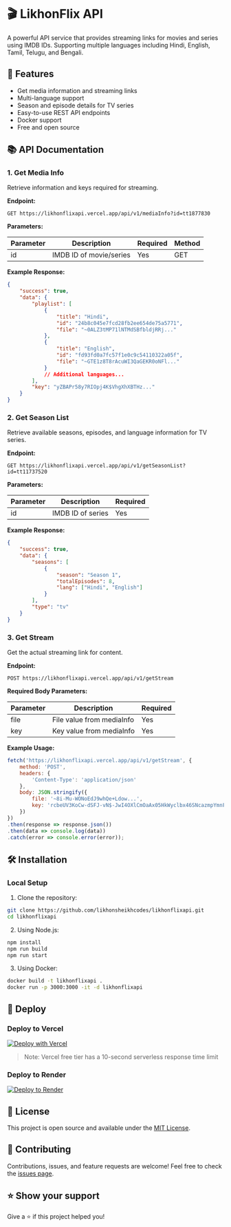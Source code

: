 # 🎬 LikhonFlix API

A powerful API service that provides streaming links for movies and series using IMDB IDs. Supporting multiple languages including Hindi, English, Tamil, Telugu, and Bengali.

## 🚀 Features

- Get media information and streaming links
- Multi-language support
- Season and episode details for TV series
- Easy-to-use REST API endpoints
- Docker support
- Free and open source

## 📚 API Documentation

### 1. Get Media Info
Retrieve information and keys required for streaming.

**Endpoint:**
```
GET https://likhonflixapi.vercel.app/api/v1/mediaInfo?id=tt1877830
```

**Parameters:**

| Parameter | Description | Required | Method |
|-----------|-------------|----------|---------|
| id        | IMDB ID of movie/series | Yes | GET |

**Example Response:**
```json
{
    "success": true,
    "data": {
        "playlist": [
            {
                "title": "Hindi",
                "id": "24b8c045e7fcd28fb2ee654de75a5771",
                "file": "~0ALZ3tMP71lNTMdSBfbldjRRj..."
            },
            {
                "title": "English",
                "id": "fd93fd0a7fc57f1e0c9c54110322a05f",
                "file": "~GTE1z8T8rAcuWI3QaGEKR0oNFl..."
            }
            // Additional languages...
        ],
        "key": "yZBAPr58y7RIOpj4K$VhgXhXBTHz..."
    }
}
```

### 2. Get Season List
Retrieve available seasons, episodes, and language information for TV series.

**Endpoint:**
```
GET https://likhonflixapi.vercel.app/api/v1/getSeasonList?id=tt11737520
```

**Parameters:**

| Parameter | Description | Required |
|-----------|-------------|-----------|
| id        | IMDB ID of series | Yes |

**Example Response:**
```json
{
    "success": true,
    "data": {
        "seasons": [
            {
                "season": "Season 1",
                "totalEpisodes": 8,
                "lang": ["Hindi", "English"]
            }
        ],
        "type": "tv"
    }
}
```

### 3. Get Stream
Get the actual streaming link for content.

**Endpoint:**
```
POST https://likhonflixapi.vercel.app/api/v1/getStream
```

**Required Body Parameters:**

| Parameter | Description | Required |
|-----------|-------------|-----------|
| file      | File value from mediaInfo | Yes |
| key       | Key value from mediaInfo | Yes |

**Example Usage:**
```javascript
fetch('https://likhonflixapi.vercel.app/api/v1/getStream', {
    method: 'POST',
    headers: {
        'Content-Type': 'application/json'
    },
    body: JSON.stringify({
        file: '~8i-Mu-WONoEdJ9whQe+Ldow...',
        key: 'rcbeUV3KoCw-dSFJ-vN$-JwI4OXlCmOaAx05HkWyclbx46SNcazmpYmnFTXoNjo'
    })
})
.then(response => response.json())
.then(data => console.log(data))
.catch(error => console.error(error));
```

## 🛠️ Installation

### Local Setup

1. Clone the repository:
```bash
git clone https://github.com/likhonsheikhcodes/likhonflixapi.git
cd likhonflixapi
```

2. Using Node.js:
```bash
npm install
npm run build
npm run start
```

3. Using Docker:
```bash
docker build -t likhonflixapi .
docker run -p 3000:3000 -it -d likhonflixapi
```

## 🚀 Deploy

### Deploy to Vercel
[![Deploy with Vercel](https://vercel.com/button)](https://vercel.com/new/clone?repository-url=https://github.com/likhonsheikhcodes/likhonflixapi)

> Note: Vercel free tier has a 10-second serverless response time limit

### Deploy to Render
[![Deploy to Render](https://render.com/images/deploy-to-render-button.svg)](https://render.com/deploy?repo=https://github.com/likhonsheikhcodes/likhonflixapi)

## 📝 License

This project is open source and available under the [MIT License](LICENSE).

## 🤝 Contributing

Contributions, issues, and feature requests are welcome! Feel free to check the [issues page](https://github.com/likhonsheikhcodes/likhonflixapi/issues).

## ⭐ Show your support

Give a ⭐️ if this project helped you!
